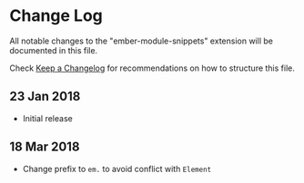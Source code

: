# Change Log
All notable changes to the "ember-module-snippets" extension will be documented in this file.

Check [Keep a Changelog](http://keepachangelog.com/) for recommendations on how to structure this file.

## 23 Jan 2018
- Initial release

## 18 Mar 2018
- Change prefix to `em.` to avoid conflict with `Element`
